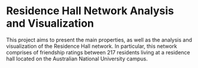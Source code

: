 # Residence Hall Network Analysis and Visualization

This project aims to present the main properties, as well as the analysis and visualization of the Residence Hall network. In particular, this network comprises of friendship ratings between 217 residents living at a residence hall located on the Australian National University campus.
